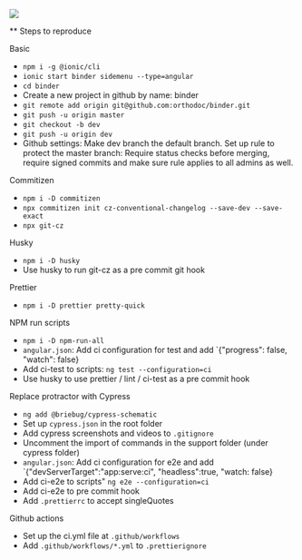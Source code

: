 ![](https://github.com/orthodoc/binder/workflows/CI/badge.svg?branch=dev)

\*\* Steps to reproduce

Basic

- `npm i -g @ionic/cli`
- `ionic start binder sidemenu --type=angular`
- `cd binder`
- Create a new project in github by name: binder
- `git remote add origin git@github.com:orthodoc/binder.git`
- `git push -u origin master`
- `git checkout -b dev`
- `git push -u origin dev`
- Github settings: Make dev branch the default branch. Set up rule to protect the master branch: Require status checks before merging, require signed commits and make sure rule applies to all admins as well.

Commitizen

- `npm i -D commitizen`
- `npx commitizen init cz-conventional-changelog --save-dev --save-exact`
- `npx git-cz`

Husky

- `npm i -D husky`
- Use husky to run git-cz as a pre commit git hook

Prettier

- `npm i -D prettier pretty-quick`

NPM run scripts

- `npm i -D npm-run-all`
- `angular.json`: Add ci configuration for test and add `{"progress": false, "watch": false}
- Add ci-test to scripts: `ng test --configuration=ci`
- Use husky to use prettier / lint / ci-test as a pre commit hook

Replace protractor with Cypress

- `ng add @briebug/cypress-schematic`
- Set up `cypress.json` in the root folder
- Add cypress screenshots and videos to `.gitignore`
- Uncomment the import of commands in the support folder (under cypress folder)
- `angular.json`: Add ci configuration for e2e and add `{"devServerTarget":"app:serve:ci", "headless":true, "watch: false}
- Add ci-e2e to scripts" `ng e2e --configuration=ci`
- Add ci-e2e to pre commit hook
- Add `.prettierrc` to accept singleQuotes

Github actions

- Set up the ci.yml file at `.github/workflows`
- Add `.github/workflows/*.yml` to `.prettierignore`

